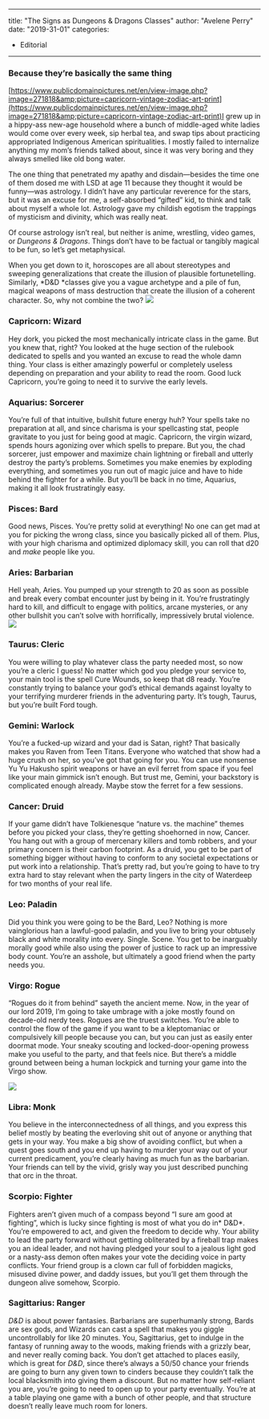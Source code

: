 
---
title: "The Signs as Dungeons &#038; Dragons Classes"
author: "Avelene Perry"
date: "2019-31-01"
categories:
- Editorial
---

### Because they&#8217;re basically the same thing

[https://www.publicdomainpictures.net/en/view-image.php?image=271818&amp;picture=capricorn-vintage-zodiac-art-print](https://www.publicdomainpictures.net/en/view-image.php?image=271818&amp;picture=capricorn-vintage-zodiac-art-print)I grew up in a hippy-ass new-age household where a bunch of middle-aged white ladies would come over every week, sip herbal tea, and swap tips about practicing appropriated Indigenous American spiritualities. I mostly failed to internalize anything my mom’s friends talked about, since it was very boring and they always smelled like old bong water.

The one thing that penetrated my apathy and disdain—besides the time one of them dosed me with LSD at age 11 because they thought it would be funny—was astrology. I didn’t have any particular reverence for the stars, but it was an excuse for me, a self-absorbed “gifted” kid, to think and talk about myself a whole lot. Astrology gave my childish egotism the trappings of mysticism and divinity, which was really neat.

Of course astrology isn’t real, but neither is anime, wrestling, video games, or *Dungeons & Dragons*. Things don’t have to be factual or tangibly magical to be fun, so let’s get metaphysical.

When you get down to it, horoscopes are all about stereotypes and sweeping generalizations that create the illusion of plausible fortunetelling. Similarly, *D&D *classes give you a vague archetype and a pile of fun, magical weapons of mass destruction that create the illusion of a coherent character. So, why not combine the two?
![](/wp-content/uploads/2019/01/Zodiac_woodcut.png?w=1170&#038;ssl=1)
### Capricorn: Wizard

Hey dork, you picked the most mechanically intricate class in the game. But you knew that, right? You looked at the huge section of the rulebook dedicated to spells and you wanted an excuse to read the whole damn thing. Your class is either amazingly powerful or completely useless depending on preparation and your ability to read the room. Good luck Capricorn, you’re going to need it to survive the early levels.

### Aquarius: Sorcerer

You’re full of that intuitive, bullshit future energy huh? Your spells take no preparation at all, and since charisma is your spellcasting stat, people gravitate to you just for being good at magic. Capricorn, the virgin wizard, spends hours agonizing over which spells to prepare. But you, the chad sorcerer, just empower and maximize chain lightning or fireball and utterly destroy the party’s problems. Sometimes you make enemies by exploding everything, and sometimes you run out of magic juice and have to hide behind the fighter for a while. But you’ll be back in no time, Aquarius, making it all look frustratingly easy.

### Pisces: Bard

Good news, Pisces. You’re pretty solid at everything! No one can get mad at you for picking the wrong class, since you basically picked all of them. Plus, with your high charisma and optimized diplomacy skill, you can roll that d20 and *make* people like you.

### Aries: Barbarian

Hell yeah, Aries. You pumped up your strength to 20 as soon as possible and break every combat encounter just by being in it. You’re frustratingly hard to kill, and difficult to engage with politics, arcane mysteries, or any other bullshit you can’t solve with horrifically, impressively brutal violence.
![](/wp-content/uploads/2019/01/prague-astronomical-clock-1498144778CZD.jpg?fit=1024%2C676&amp;ssl=1)
### Taurus: Cleric

You were willing to play whatever class the party needed most, so now you’re a cleric I guess! No matter which god you pledge your service to, your main tool is the spell Cure Wounds, so keep that d8 ready. You’re constantly trying to balance your god’s ethical demands against loyalty to your terrifying murderer friends in the adventuring party. It’s tough, Taurus, but you’re built Ford tough.

### Gemini: Warlock

You’re a fucked-up wizard and your dad is Satan, right? That basically makes you Raven from Teen Titans. Everyone who watched that show had a huge crush on her, so you’ve got that going for you. You can use nonsense Yu Yu Hakusho spirit weapons or have an evil ferret from space if you feel like your main gimmick isn’t enough. But trust me, Gemini, your backstory is complicated enough already. Maybe stow the ferret for a few sessions.

### Cancer: Druid

If your game didn’t have Tolkienesque “nature vs. the machine” themes before you picked your class, they’re getting shoehorned in now, Cancer. You hang out with a group of mercenary killers and tomb robbers, and your primary concern is their carbon footprint. As a druid, you get to be part of something bigger without having to conform to any societal expectations or put work into a relationship. That’s pretty rad, but you’re going to have to try extra hard to stay relevant when the party lingers in the city of Waterdeep for two months of your real life.

### Leo: Paladin

Did you think you were going to be the Bard, Leo? Nothing is more vainglorious han a lawful-good paladin, and you live to bring your obtusely black and white morality into every. Single. Scene. You get to be inarguably morally good while also using the power of justice to rack up an impressive body count. You’re an asshole, but ultimately a good friend when the party needs you.

### Virgo: Rogue

“Rogues do it from behind” sayeth the ancient meme. Now, in the year of our lord 2019, I’m going to take umbrage with a joke mostly found on decade-old nerdy tees. Rogues are the truest switches. You’re able to control the flow of the game if you want to be a kleptomaniac or compulsively kill people because you can, but you can just as easily enter doormat mode. Your sneaky scouting and locked-door-opening prowess make you useful to the party, and that feels nice. But there’s a middle ground between being a human lockpick and turning your game into the Virgo show.

![](/wp-content/uploads/2019/01/Ptolemy_Astrology_1564.jpg?w=1170&#038;ssl=1)

### Libra: Monk

You believe in the interconnectedness of all things, and you express this belief mostly by beating the everloving shit out of anyone or anything that gets in your way. You make a big show of avoiding conflict, but when a quest goes south and you end up having to murder your way out of your current predicament, you’re clearly having as much fun as the barbarian. Your friends can tell by the vivid, grisly way you just described punching that orc in the throat.

### Scorpio: Fighter

Fighters aren’t given much of a compass beyond “I sure am good at fighting”, which is lucky since fighting is most of what you do in* D&D*. You’re empowered to act, and given the freedom to decide why. Your ability to lead the party forward without getting obliterated by a fireball trap makes you an ideal leader, and not having pledged your soul to a jealous light god or a nasty-ass demon often makes your vote the deciding voice in party conflicts. Your friend group is a clown car full of forbidden magicks, misused divine power, and daddy issues, but you’ll get them through the dungeon alive somehow, Scorpio.

### Sagittarius: Ranger

*D&D* is about power fantasies. Barbarians are superhumanly strong, Bards are sex gods, and Wizards can cast a spell that makes you giggle uncontrollably for like 20 minutes. You, Sagittarius, get to indulge in the fantasy of running away to the woods, making friends with a grizzly bear, and never really coming back. You don’t get attached to places easily, which is great for *D&D*, since there’s always a 50/50 chance your friends are going to burn any given town to cinders because they couldn’t talk the local blacksmith into giving them a discount. But no matter how self-reliant you are, you’re going to need to open up to your party eventually. You’re at a table playing one game with a bunch of other people, and that structure doesn’t really leave much room for loners.
